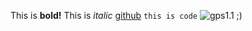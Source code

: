 This is **bold!**
This is *italic*
[github](www.github.com)
```this is code```
![gps1.1](gps1.1_screenshot "GPS 1.1")
;)